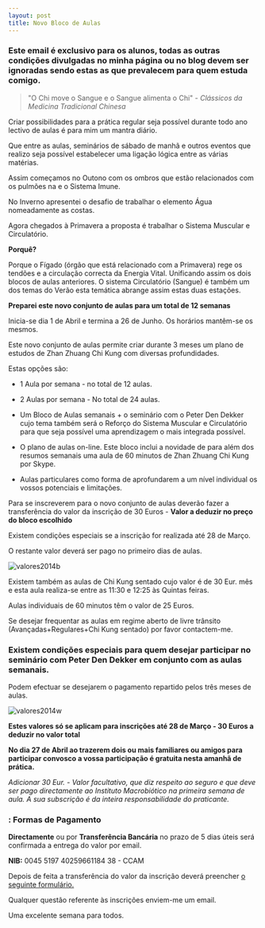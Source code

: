 ```yaml
---
layout: post
title: Novo Bloco de Aulas
---
```


### Este email é exclusivo para os alunos, todas as outras condições divulgadas no minha página ou no blog devem ser ignoradas sendo estas as que prevalecem para quem estuda comigo. 

> "O Chi move o Sangue e o Sangue alimenta o Chi" - *Clássicos da Medicina Tradicional Chinesa*

Criar possibilidades para a prática regular seja possível durante todo ano lectivo de aulas é para mim um mantra diário. 

Que entre as aulas, seminários de sábado de manhã e outros eventos que realizo seja possível estabelecer uma ligação lógica entre as várias matérias.

Assim começamos no Outono com os ombros que estão relacionados com os pulmões na e o Sistema Imune. 

No Inverno apresentei o desafio de trabalhar o elemento Água nomeadamente as costas.

Agora chegados à Primavera a proposta é trabalhar o Sistema Muscular e Circulatório.  

**Porquê?**

Porque o Fígado (órgão que está relacionado com a Primavera) rege os tendões e a circulação correcta da Energia Vital. Unificando assim os dois blocos de aulas anteriores. O sistema Circulatório (Sangue) é também um dos temas do Verão esta temática abrange assim estas duas estações.   

**Preparei este novo conjunto de aulas para um total de 12 semanas**

Inicia-se dia 1 de Abril e termina a 26 de Junho. Os horários mantêm-se os mesmos. 

Este novo conjunto de aulas permite criar durante 3 meses um plano de estudos de Zhan Zhuang Chi Kung com diversas profundidades.

Estas opções são:

+ 1 Aula por semana - no total de 12 aulas.

+ 2 Aulas por semana - No total de 24 aulas.

+ Um Bloco de Aulas semanais + o seminário com o Peter Den Dekker cujo tema também será o Reforço do Sistema Muscular e Circulatório para que seja possível uma aprendizagem o mais integrada possível. 

+ O plano de aulas on-line. Este bloco inclui a novidade de para além dos resumos semanais uma aula de 60 minutos de Zhan Zhuang Chi Kung por Skype. 

+ Aulas particulares como forma de aprofundarem a um nível individual os vossos potenciais e limitações.  

Para se inscreverem para o novo conjunto de aulas deverão fazer a transferência do valor da inscrição de 30 Euros - **Valor a deduzir no preço do bloco escolhido**

Existem condições especiais se a inscrição for realizada até 28 de Março. 

O restante valor deverá ser pago no primeiro dias de aulas.

![valores2014b](http://devagar.org/files/valores2014b.jpg)

Existem também as aulas de Chi Kung sentado cujo valor é de 30 Eur. mês e esta aula realiza-se entre as 11:30 e 12:25 às Quintas feiras.

Aulas individuais de 60 minutos têm o valor de 25 Euros.  

Se desejar frequentar as aulas em regime aberto de livre trânsito (Avançadas+Regulares+Chi Kung sentado) por favor contactem-me.

### Existem condições especiais para quem desejar participar no seminário com Peter Den Dekker em conjunto com as aulas semanais. 

Podem efectuar se desejarem o pagamento repartido pelos três meses de aulas. 

![valores2014w](http://regulares.devagar.org/files/valores2014w.jpg)

**Estes valores só se aplicam para inscrições até 28 de Março - 30 Euros a deduzir no valor total**

**No dia 27 de Abril ao trazerem dois ou mais familiares ou amigos para participar convosco a vossa participação é gratuita nesta amanhã de prática.**

*Adicionar 30 Eur. - Valor facultativo, que diz respeito ao seguro e que deve ser pago directamente ao Instituto Macrobiótico na primeira semana de aula. A sua subscrição é da inteira responsabilidade do praticante.*

### : Formas de Pagamento

**Directamente** ou por **Transferência Bancária** no prazo de 5 dias úteis será confirmada a entrega do valor por email. 

**NIB:** 0045 5197 40259661184 38 - CCAM

Depois de feita a transferência do valor da inscrição deverá preencher [o seguinte formulário.](http://form.jotformeu.com/form/32484623492357)

Qualquer questão referente às inscrições enviem-me um email. 

Uma excelente semana para todos. 
